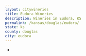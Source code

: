 ```yaml
---
layout: citywineries
title: Eudora Wineries
description: Wineries in Eudora, KS
permalink: /kansas/douglas/eudora/
state: ks
county: douglas
city: eudora
---
```

-
